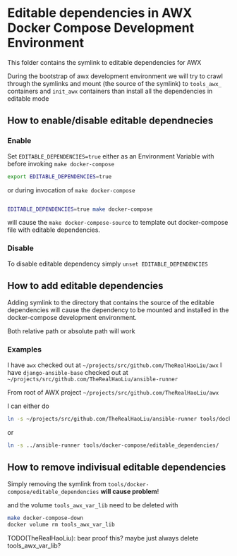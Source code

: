 # Editable dependencies in AWX Docker Compose Development Environment

This folder contains the symlink to editable dependencies for AWX

During the bootstrap of awx development environment we will try to crawl through the symlinks and mount (the source of the symlink) to `tools_awx_` containers and `init_awx` containers than install all the dependencies in editable mode

## How to enable/disable editable dependnecies

### Enable

Set `EDITABLE_DEPENDENCIES=true` either as an Environment Variable with before invoking `make docker-compose`

```bash
export EDITABLE_DEPENDENCIES=true
```

or during invocation of `make docker-compose`

```bash

EDITABLE_DEPENDENCIES=true make docker-compose
```

will cause the `make docker-compose-source` to template out docker-compose file with editable dependencies.

### Disable

To disable editable dependency simply `unset EDITABLE_DEPENDENCIES`

## How to add editable dependencies

Adding symlink to the directory that contains the source of the editable dependencies will cause the dependency to be mounted and installed in the docker-compose development environment.

Both relative path or absolute path will work

### Examples

I have `awx` checked out at `~/projects/src/github.com/TheRealHaoLiu/awx`
I have `django-ansible-base` checked out at `~/projects/src/github.com/TheRealHaoLiu/ansible-runner`

From root of AWX project `~/projects/src/github.com/TheRealHaoLiu/awx`

I can either do

```bash
ln -s ~/projects/src/github.com/TheRealHaoLiu/ansible-runner tools/docker-compose/editable_dependencies/
```

or

```bash
ln -s ../ansible-runner tools/docker-compose/editable_dependencies/
```

## How to remove indivisual editable dependencies

Simply removing the symlink from  `tools/docker-compose/editable_dependencies` **will cause problem**!

and the volume `tools_awx_var_lib` need to be deleted with

```bash
make docker-compose-down
docker volume rm tools_awx_var_lib
```

TODO(TheRealHaoLiu): bear proof this? maybe just always delete tools_awx_var_lib?
